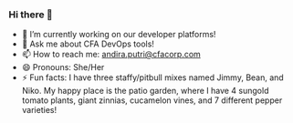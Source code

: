### Hi there 👋

- 🔭 I’m currently working on our developer platforms!
- 💬 Ask me about CFA DevOps tools!
- 📫 How to reach me: andira.putri@cfacorp.com
- 😄 Pronouns: She/Her
- ⚡ Fun facts: I have three staffy/pitbull mixes named Jimmy, Bean, and Niko. My happy place is the patio garden, where I have 4 sungold tomato plants, giant zinnias, cucamelon vines, and 7 different pepper varieties! 
